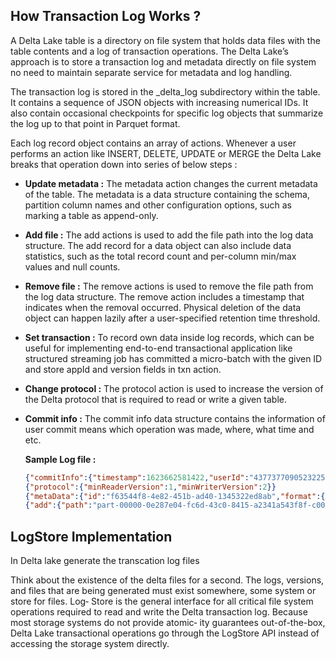 
## How Transaction Log Works ?

A Delta Lake table is a directory on file system that holds data files with the table contents and a log of transaction operations. The Delta Lake’s approach is to store a transaction log and metadata directly on file system no need to maintain separate service for metadata and log handling.

The transaction log is stored in the _delta_log subdirectory within the table. It contains a sequence of JSON objects with increasing numerical IDs. It also contain occasional checkpoints for specific log objects that summarize the
log up to that point in Parquet format. 

Each log record object contains an array of actions. Whenever a user performs an action like INSERT, DELETE, UPDATE or MERGE the Delta Lake breaks that operation down into series of below steps :

 - **Update metadata :** The metadata action changes the current metadata of the table. The metadata is a data structure containing the schema, partition column names and other configuration options, such as marking a table as append-only.
 - **Add file :** The add actions is used to add the file path into the log data structure. The add record for a data object can also include data statistics, such as the total record count and per-column min/max values and null counts.
 - **Remove file :** The remove actions is used to remove the file path from the log data structure. The remove action includes a timestamp that indicates when the removal occurred. Physical deletion of the data object can happen lazily after a user-specified retention time threshold.
 - **Set transaction :** To record own data inside log records, which can be useful for implementing end-to-end transactional application like structured streaming job has committed a micro-batch with the given ID and store appId and version fields in txn action.
 - **Change protocol :** The protocol action is used to increase the version of the Delta protocol that is required to read or write a given table.
 - **Commit info :** The commit info data structure contains the information of user commit means which operation was made, where, what time and etc.

	**Sample Log file :**
	```json
	{"commitInfo":{"timestamp":1623662581422,"userId":"4377377090523225","userName":"gurdit.singh","operation":"CREATE TABLE AS SELECT","operationParameters":{"isManaged":"false","description":null,"partitionBy":"[]","properties":"{}"},"notebook":{"notebookId":"2238652198370632"},"clusterId":"0614-080750-tipi733","isolationLevel":"WriteSerializable","isBlindAppend":true}}
	{"protocol":{"minReaderVersion":1,"minWriterVersion":2}}
	{"metaData":{"id":"f63544f8-4e82-451b-ad40-1345322ed8ab","format":{"provider":"parquet","options":{}},"schemaString":"{\"type\":\"struct\",\"fields\":[{\"name\":\"addr_state\",\"type\":\"string\",\"nullable\":true,\"metadata\":{}},{\"name\":\"sum\",\"type\":\"integer\",\"nullable\":true,\"metadata\":{}}]}","partitionColumns":[],"configuration":{},"createdTime":1623662574380}}
	{"add":{"path":"part-00000-0e287e04-fc6d-43c0-8415-a2341a543f8f-c000.snappy.parquet","partitionValues":{},"size":873,"modificationTime":1623662581000,"dataChange":true,"stats":"{\"numRecords\":52,\"minValues\":{\"addr_state\":\"AK\",\"sum\":1},\"maxValues\":{\"addr_state\":\"WY\",\"sum\":1},\"nullCount\":{\"addr_state\":1,\"sum\":0}}"}}
	```

## LogStore Implementation
In Delta lake generate the transcation log files 

Think about the existence of the delta files for a second. The logs, versions, and files that are being generated must exist somewhere, some system or store for files. Log‐ Store is the general interface for all critical file system operations required to read and write the Delta transaction log. Because most storage systems do not provide atomic‐ ity guarantees out-of-the-box, Delta Lake transactional operations go through the LogStore API instead of accessing the storage system directly.

<!--stackedit_data:
eyJoaXN0b3J5IjpbODE5ODEzNDQ1LC05Mzg1MTA2MDAsMTM2Mj
M1ODExMiw1MjUyMDExNzcsMTIyODI3OTY0MiwxNzkwNjM1MDU1
LDE0MDEzNjg3NDMsLTE4NzA3MzU5OTMsLTE1NjQxNTg5NzgsMT
kxMzQ0NzczMCwxOTA2NDI5MzA2LC0yNjQ0NzY4MjAsMjcwODQw
Njg2LC0yMDU2NzQzMjc4LC0zMjE4NTc4NTksLTE1NDgxOTEwND
YsLTYwNjI2Mzk5LDIxMTU0MzI3MzAsNjg1NjE1Mjk1LC03OTg1
NDQ3MzhdfQ==
-->
